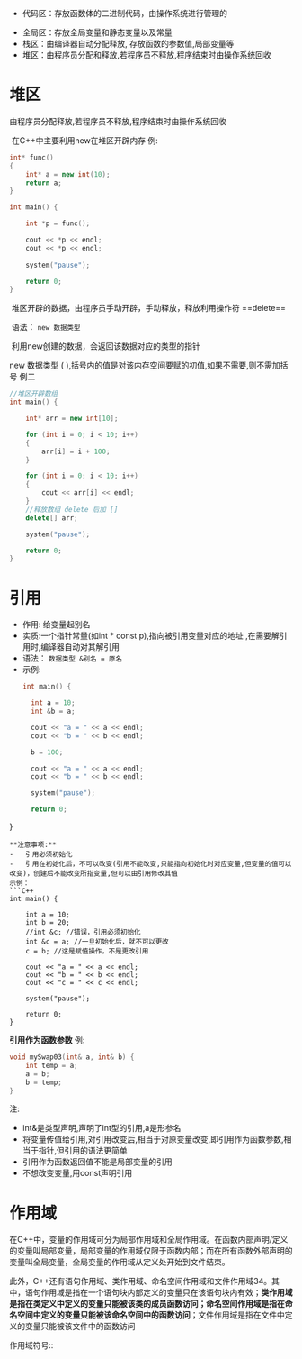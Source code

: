 *   代码区：存放函数体的二进制代码，由操作系统进行管理的
-   全局区：存放全局变量和静态变量以及常量
-   栈区：由编译器自动分配释放, 存放函数的参数值,局部变量等
-   堆区：由程序员分配和释放,若程序员不释放,程序结束时由操作系统回收
# 堆区
由程序员分配释放,若程序员不释放,程序结束时由操作系统回收

​ 在C++中主要利用new在堆区开辟内存
例:
```C++
int* func()
{
	int* a = new int(10);
	return a;
}

int main() {

	int *p = func();

	cout << *p << endl;
	cout << *p << endl;
    
	system("pause");

	return 0;
}
```
 堆区开辟的数据，由程序员手动开辟，手动释放，释放利用操作符 ==delete==

​ 语法： `new 数据类型`

​ 利用new创建的数据，会返回该数据对应的类型的指针  

new 数据类型 ( ),括号内的值是对该内存空间要赋的初值,如果不需要,则不需加括号
例二
```C++
//堆区开辟数组
int main() {

	int* arr = new int[10];

	for (int i = 0; i < 10; i++)
	{
		arr[i] = i + 100;
	}

	for (int i = 0; i < 10; i++)
	{
		cout << arr[i] << endl;
	}
	//释放数组 delete 后加 []
	delete[] arr;

	system("pause");

	return 0;
}

```
# 引用
* 作用: 给变量起别名
* 实质:一个指针常量(如int * const p),指向被引用变量对应的地址 ,在需要解引用时,编译器自动对其解引用
* 语法： `数据类型 &别名 = 原名`
* 示例:
  ```C++
  int main() {

	int a = 10;
	int &b = a;

	cout << "a = " << a << endl;
	cout << "b = " << b << endl;

	b = 100;

	cout << "a = " << a << endl;
	cout << "b = " << b << endl;

	system("pause");

	return 0;
}
```
**注意事项:**
-   引用必须初始化
-   引用在初始化后，不可以改变(引用不能改变,只能指向初始化时对应变量,但变量的值可以改变)，创建后不能改变所指变量,但可以由引用修改其值
示例：
```C++
int main() {

	int a = 10;
	int b = 20;
	//int &c; //错误，引用必须初始化
	int &c = a; //一旦初始化后，就不可以更改
	c = b; //这是赋值操作，不是更改引用

	cout << "a = " << a << endl;
	cout << "b = " << b << endl;
	cout << "c = " << c << endl;

	system("pause");

	return 0;
}
```
**引用作为函数参数**
例:
```C++
void mySwap03(int& a, int& b) {
	int temp = a;
	a = b;
	b = temp;
}
```
注:
* int&是类型声明,声明了int型的引用,a是形参名
* 将变量传值给引用,对引用改变后,相当于对原变量改变,即引用作为函数参数,相当于指针,但引用的语法更简单
* 引用作为函数返回值不能是局部变量的引用
* 不想改变变量,用const声明引用
# 作用域
在C++中，变量的作用域可分为局部作用域和全局作用域。在函数内部声明/定义的变量叫局部变量，局部变量的作用域仅限于函数内部；而在所有函数外部声明的变量叫全局变量，全局变量的作用域从定义处开始到文件结束。

此外，C++还有语句作用域、类作用域、命名空间作用域和文件作用域34。其中，语句作用域是指在一个语句块内部定义的变量只在该语句块内有效；**类作用域是指在类定义中定义的变量只能被该类的成员函数访问；命名空间作用域是指在命名空间中定义的变量只能被该命名空间中的函数访问**；文件作用域是指在文件中定义的变量只能被该文件中的函数访问

作用域符号::